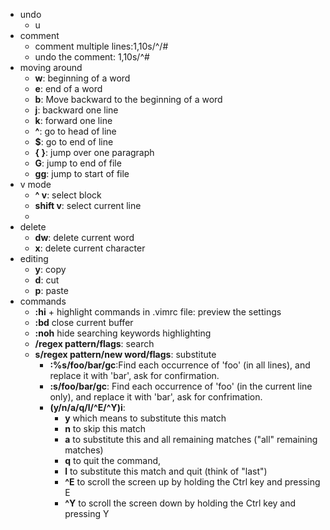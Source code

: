 - undo
    - u
- comment
    - comment multiple lines:1,10s/^/#
    - undo the comment: 1,10s/^#
- moving around
    - **w**: beginning of a word
    - **e**: end of a word
    - **b**: Move backward to the beginning of a word
    - **j**: backward one line
    - **k**: forward one line
    - **^**: go to head of line
    - **$**: go to end of line
    - **{ }**: jump over one paragraph
    - **G**: jump to end of file
    - **gg**: jump to start of file
- v mode
    - **^ v**: select block
    - **shift v**: select current line
    -
- delete
    - **dw**: delete current word
    - **x**: delete current character
- editing
    - **y**: copy
    - **d**: cut
    - **p**: paste
- commands
    - **:hi** + highlight commands in .vimrc file: preview the settings
    - **:bd** close current buffer
    - **:noh** hide searching keywords highlighting
    - **/regex pattern/flags**: search
    - **s/regex pattern/new word/flags**: substitute
        - **:%s/foo/bar/gc**:Find each occurrence of 'foo' (in all lines), and
        replace it with 'bar', ask for confirmation.
        - **:s/foo/bar/gc**: Find each occurrence of 'foo' (in the current
        line only), and replace it with 'bar', ask for confrimation.
        - **(y/n/a/q/l/\^E/^Y)i**:
            - **y** which means to substitute this match
            - **n** to skip this match
            - **a** to substitute this and all remaining
        matches ("all" remaining matches)
            - **q** to quit the command,
            - **l** to substitute this match and quit (think of "last")
            - **^E** to scroll the screen up by holding the Ctrl key and pressing E
            - **^Y** to scroll the screen down by holding the Ctrl key and pressing Y
